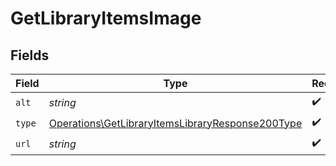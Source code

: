 # GetLibraryItemsImage


## Fields

| Field                                                                                                                | Type                                                                                                                 | Required                                                                                                             | Description                                                                                                          | Example                                                                                                              |
| -------------------------------------------------------------------------------------------------------------------- | -------------------------------------------------------------------------------------------------------------------- | -------------------------------------------------------------------------------------------------------------------- | -------------------------------------------------------------------------------------------------------------------- | -------------------------------------------------------------------------------------------------------------------- |
| `alt`                                                                                                                | *string*                                                                                                             | :heavy_check_mark:                                                                                                   | N/A                                                                                                                  | Episode 1                                                                                                            |
| `type`                                                                                                               | [Operations\GetLibraryItemsLibraryResponse200Type](../../Models/Operations/GetLibraryItemsLibraryResponse200Type.md) | :heavy_check_mark:                                                                                                   | N/A                                                                                                                  | background                                                                                                           |
| `url`                                                                                                                | *string*                                                                                                             | :heavy_check_mark:                                                                                                   | N/A                                                                                                                  | /library/metadata/45521/thumb/1644710589                                                                             |